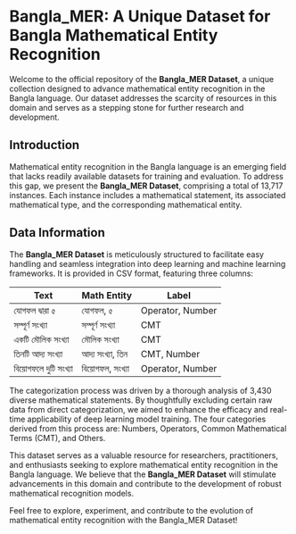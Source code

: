 # Bangla_MER: A Unique Dataset for Bangla Mathematical Entity Recognition

Welcome to the official repository of the **Bangla_MER Dataset**, a unique collection designed to advance mathematical entity recognition in the Bangla language. Our dataset addresses the scarcity of resources in this domain and serves as a stepping stone for further research and development.

## Introduction

Mathematical entity recognition in the Bangla language is an emerging field that lacks readily available datasets for training and evaluation. To address this gap, we present the **Bangla_MER Dataset**, comprising a total of 13,717 instances. Each instance includes a mathematical statement, its associated mathematical type, and the corresponding mathematical entity.

## Data Information

The **Bangla_MER Dataset** is meticulously structured to facilitate easy handling and seamless integration into deep learning and machine learning frameworks. It is provided in CSV format, featuring three columns:

| Text                          | Math Entity         | Label                 |
|-------------------------------|---------------------|-----------------------|
| যোগফল দ্বারা ৫              | যোগফল, ৫           | Operator, Number     |
| সম্পূর্ণ সংখ্যা            | সম্পূর্ণ সংখ্যা   | CMT                   |
| একটি মৌলিক সংখ্যা          | মৌলিক সংখ্যা     | CMT                   |
| তিনটি আদ্য সংখ্যা          | আদ্য সংখ্যা, তিন  | CMT, Number           |
| বিয়োগফলে দুটি সংখ্যা      | বিয়োগফল, সংখ্যা  | Operator, Number     |

The categorization process was driven by a thorough analysis of 3,430 diverse mathematical statements. By thoughtfully excluding certain raw data from direct categorization, we aimed to enhance the efficacy and real-time applicability of deep learning model training. The four categories derived from this process are: Numbers, Operators, Common Mathematical Terms (CMT), and Others.

This dataset serves as a valuable resource for researchers, practitioners, and enthusiasts seeking to explore mathematical entity recognition in the Bangla language. We believe that the **Bangla_MER Dataset** will stimulate advancements in this domain and contribute to the development of robust mathematical recognition models.

Feel free to explore, experiment, and contribute to the evolution of mathematical entity recognition with the Bangla_MER Dataset!
